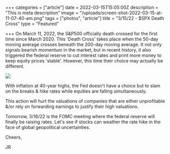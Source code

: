 +++
categories = ["article"]
date = 2022-03-15T15:05:00Z
description = "This is meta description"
image = "/uploads/screen-shot-2022-03-15-at-11-07-40-am.png"
tags = ["photos", "article"]
title = "3/15/22 - $SPX Death Cross"
type = "Featured"

+++
On March 11, 2022, the S&P500 officially death crossed for the first time since March 2020. This 'Death Cross' takes place when the 50-day moving average crosses beneath the 200-day moving average. It not only signals bearish momentum in the market, but in recent history, it also triggered the federal reserve to cut interest rates and print more money to keep equity prices 'stable'. However, this time their choice may actually be different.

![](/uploads/screen-shot-2022-03-15-at-10-52-41-am.png)

With inflation at 40-year highs, the Fed doesn't have a choice but to slam on the breaks & hike rates while equities are falling simultaneously. 

This action will hurt the valuations of companies that are either unprofitable &/or rely on forwarding earnings to justify their high valuations.  

Tomorrow, 3/16/22 is the FOMC meeting where the federal reserve will finally be raising rates. Let's see if stocks can weather the rate hike in the face of global geopolitical uncertainties.

Cheers, 

JR